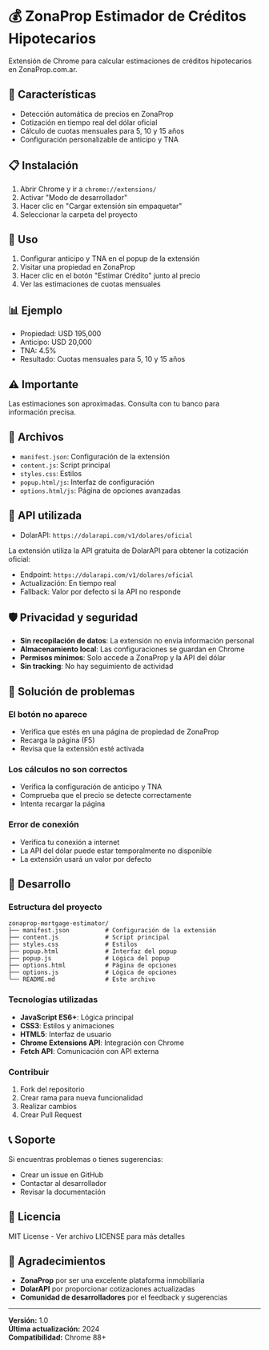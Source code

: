 # 💰 ZonaProp Estimador de Créditos Hipotecarios

Extensión de Chrome para calcular estimaciones de créditos hipotecarios en ZonaProp.com.ar.

## 🚀 Características

- Detección automática de precios en ZonaProp
- Cotización en tiempo real del dólar oficial
- Cálculo de cuotas mensuales para 5, 10 y 15 años
- Configuración personalizable de anticipo y TNA

## 📋 Instalación

1. Abrir Chrome y ir a `chrome://extensions/`
2. Activar "Modo de desarrollador"
3. Hacer clic en "Cargar extensión sin empaquetar"
4. Seleccionar la carpeta del proyecto

## 🎯 Uso

1. Configurar anticipo y TNA en el popup de la extensión
2. Visitar una propiedad en ZonaProp
3. Hacer clic en el botón "Estimar Crédito" junto al precio
4. Ver las estimaciones de cuotas mensuales

## 📊 Ejemplo

- Propiedad: USD 195,000
- Anticipo: USD 20,000
- TNA: 4.5%
- Resultado: Cuotas mensuales para 5, 10 y 15 años

## ⚠️ Importante

Las estimaciones son aproximadas. Consulta con tu banco para información precisa.

## 🔧 Archivos

- `manifest.json`: Configuración de la extensión
- `content.js`: Script principal
- `styles.css`: Estilos
- `popup.html/js`: Interfaz de configuración
- `options.html/js`: Página de opciones avanzadas

## 🔄 API utilizada

- DolarAPI: `https://dolarapi.com/v1/dolares/oficial`

La extensión utiliza la API gratuita de DolarAPI para obtener la cotización oficial:
- Endpoint: `https://dolarapi.com/v1/dolares/oficial`
- Actualización: En tiempo real
- Fallback: Valor por defecto si la API no responde

## 🛡️ Privacidad y seguridad

- **Sin recopilación de datos**: La extensión no envía información personal
- **Almacenamiento local**: Las configuraciones se guardan en Chrome
- **Permisos mínimos**: Solo accede a ZonaProp y la API del dólar
- **Sin tracking**: No hay seguimiento de actividad

## 🐛 Solución de problemas

### El botón no aparece
- Verifica que estés en una página de propiedad de ZonaProp
- Recarga la página (F5)
- Revisa que la extensión esté activada

### Los cálculos no son correctos
- Verifica la configuración de anticipo y TNA
- Comprueba que el precio se detecte correctamente
- Intenta recargar la página

### Error de conexión
- Verifica tu conexión a internet
- La API del dólar puede estar temporalmente no disponible
- La extensión usará un valor por defecto

## 📝 Desarrollo

### Estructura del proyecto
```
zonaprop-mortgage-estimator/
├── manifest.json          # Configuración de la extensión
├── content.js             # Script principal
├── styles.css             # Estilos
├── popup.html             # Interfaz del popup
├── popup.js               # Lógica del popup
├── options.html           # Página de opciones
├── options.js             # Lógica de opciones
└── README.md              # Este archivo
```

### Tecnologías utilizadas
- **JavaScript ES6+**: Lógica principal
- **CSS3**: Estilos y animaciones
- **HTML5**: Interfaz de usuario
- **Chrome Extensions API**: Integración con Chrome
- **Fetch API**: Comunicación con API externa

### Contribuir
1. Fork del repositorio
2. Crear rama para nueva funcionalidad
3. Realizar cambios
4. Crear Pull Request

## 📞 Soporte

Si encuentras problemas o tienes sugerencias:
- Crear un issue en GitHub
- Contactar al desarrollador
- Revisar la documentación

## 📄 Licencia

MIT License - Ver archivo LICENSE para más detalles

## 🎉 Agradecimientos

- **ZonaProp** por ser una excelente plataforma inmobiliaria
- **DolarAPI** por proporcionar cotizaciones actualizadas
- **Comunidad de desarrolladores** por el feedback y sugerencias

---

**Versión:** 1.0  
**Última actualización:** 2024  
**Compatibilidad:** Chrome 88+ 